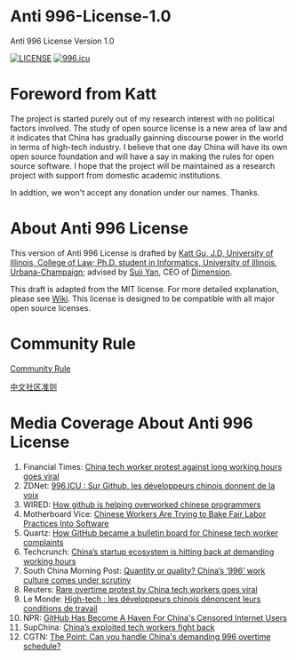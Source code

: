 # Anti 996-License-1.0 
Anti 996 License Version 1.0

[![LICENSE](https://img.shields.io/badge/license-Anti%20996-blue.svg)](https://github.com/996icu/996.ICU/blob/master/LICENSE)
<a href="https://996.icu"><img src="https://img.shields.io/badge/link-996.icu-red.svg" alt="996.icu"></a>


# Foreword from Katt
The project is started purely out of my research interest with no political factors involved. The study of open source license is a new area of law and it indicates that China has gradually gainning discourse power in the world in terms of high-tech industry. I believe that one day China will have its own open source foundation and will have a say in making the rules for open source software. I hope that the project will be maintained as a research project with support from domestic academic institutions. 

In addtion, we won't accept any donation under our names. Thanks. 

# About Anti 996 License 

This version of Anti 996 License is drafted by [Katt Gu, J.D, University of Illinois, College of Law; Ph.D. student in Informatics, University of Illinois, Urbana-Champaign](https://scholar.google.com.sg/citations?user=PTcpQwcAAAAJ&hl=en&oi=ao); advised by [Suji Yan](https://www.linkedin.com/in/tedkoyan/), CEO of [Dimension](https://www.dimension.im).

This draft is adapted from the MIT license. For more detailed explanation, please see [Wiki](https://github.com/kattgu7/996-License-Draft/wiki). This license is designed to be compatible with all major open source licenses. 

# Community Rule

[Community Rule](https://github.com/kattgu7/Anti-996-License/blob/master/Community_Rules_EN.md)

[中文社区准则](https://github.com/kattgu7/Anti-996-License/blob/master/Community_Rules_CN.md)

# Media Coverage About Anti 996 License
1. Financial Times: [China tech worker protest against long working hours goes viral](https://www.ft.com/content/72754638-55d1-11e9-91f9-b6515a54c5b1)
2. ZDNet: [996.ICU : Sur Github, les développeurs chinois donnent de la voix](https://www.zdnet.fr/actualites/996icu-sur-github-les-developpeurs-chinois-donnent-de-la-voix-39882985.htm)
3. WIRED: [How github is helping overworked chinese programmers](https://www.wired.com/story/how-github-helping-overworked-chinese-programmers/)
4. Motherboard Vice: [Chinese Workers Are Trying to Bake Fair Labor Practices Into Software](https://motherboard.vice.com/en_us/article/mbz84n/chinese-workers-are-trying-to-bake-fair-labor-practices-into-software)
5. Quartz: [How GitHub became a bulletin board for Chinese tech worker complaints](https://qz.com/1589309/996-icu-github-hosts-chinese-tech-worker-complaints/) 
6. Techcrunch: [China’s startup ecosystem is hitting back at demanding working hours](https://techcrunch.com/2019/04/12/china-996/)
7. South China Morning Post: [Quantity or quality? China’s ‘996’ work culture comes under scrutiny](https://www.scmp.com/tech/start-ups/article/3005947/quantity-or-quality-chinas-996-work-culture-comes-under-scrutiny)
8. Reuters: [Rare overtime protest by China tech workers goes viral](https://www.reuters.com/article/us-china-tech-labour/rare-overtime-protest-by-china-tech-workers-goes-viral-idUSKCN1RH12B)
9. Le Monde: [High-tech : les développeurs chinois dénoncent leurs conditions de travail](https://www.lemonde.fr/economie/article/2019/04/13/high-tech-les-developpeurs-chinois-denoncent-leurs-conditions-de-travail_5449830_3234.html)
10. NPR: [GitHub Has Become A Haven For China's Censored Internet Users](https://www.npr.org/2019/04/10/709490855/github-has-become-a-haven-for-chinas-censored-internet-users)
11. SupChina: [China’s exploited tech workers fight back](https://supchina.com/podcast/chinas-exploited-tech-workers-fight-back/)
12. CGTN: [The Point: Can you handle China's demanding 996 overtime schedule?](https://www.youtube.com/watch?v=hyg8ai3p1z8)





